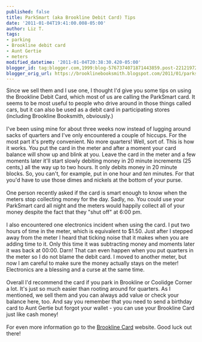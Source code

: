 ```yaml
---
published: false
title: ParkSmart (aka Brookline Debit Card) Tips
date: '2011-01-04T19:41:00.008-05:00'
author: Liz T.
tags:
- parking
- Brookline debit card
- Aunt Gertie
- meters
modified_datetime: '2011-01-04T20:38:30.420-05:00'
blogger_id: tag:blogger.com,1999:blog-5767374071871443859.post-2212197267090782881
blogger_orig_url: https://brooklinebooksmith.blogspot.com/2011/01/parksmart-aka-brookline-debit-card-tips.html
---
```


Since we sell them and I use one, I thought I'd give you some tips on using the <span id="SPELLING_ERROR_0" class="blsp-spelling-error">Brookline</span> Debit Card, which most of us are calling the <span id="SPELLING_ERROR_1" class="blsp-spelling-error">ParkSmart</span> card. It seems to be most useful to people who drive around in those things called cars, but it can also be used as a debit card in participating stores (including <span id="SPELLING_ERROR_2" class="blsp-spelling-error">Brookline</span> <span id="SPELLING_ERROR_3" class="blsp-spelling-error">Booksmith</span>, obviously.)<br /><br />I've been using mine for about three weeks now  instead of lugging around sacks of quarters and I've only encountered a couple of hiccups. For the most part it's pretty convenient. No more quarters! Well, sort of.  This is how it works.  You put the card in the meter and after a moment your card balance will show up and blink at you.  Leave the card in the meter and a few moments later it'll start slowly debiting money in 20 minute increments (25 cents,) all the way up to two hours.  It only debits money in 20 minute blocks.  So, you can't, for example, put in one hour and <em>ten</em> minutes.  For that you'd have to use those dimes and nickels at the bottom of your purse.<br /><br />One person recently asked if the card is smart enough to know when the meters stop collecting money for the day.  Sadly, no.  You could use your <span id="SPELLING_ERROR_4" class="blsp-spelling-error">ParkSmart</span> card all night and the meters would happily collect all of your money despite the fact that they "shut off" at 6:00 pm. <br /><br />I also encountered one electronics incident when using the card.  I put two hours of time in the meter, which is <span id="SPELLING_ERROR_5" class="blsp-spelling-corrected">equivalent</span> to $1.50.  Just after I stepped away from the meter I heard that ticking noise that it makes when you are adding time to it.  Only this time it was subtracting money and moments later it was back at 00:00.  Darn!  That can even happen when you put quarters in the meter so I do not blame the debit card.  I moved to another meter, but now I am careful to make sure the money actually stays on the meter!  Electronics are a blessing and a curse at the same time. <br /><br />Overall I'd recommend the card if you park in <span id="SPELLING_ERROR_6" class="blsp-spelling-error">Brookline</span> or Coolidge Corner a lot.  It's just so much easier than rooting around for quarters.  As I mentioned, we sell them and you can always add value or check your balance here, too.  And say you remember that you need to send a birthday card to Aunt Gertie but forgot your wallet - you can use your <span id="SPELLING_ERROR_7" class="blsp-spelling-error">Brookline</span> Card just like cash money!<br /><br />For even more information go to the <a href="https://www.brooklinecard.net/brmahome/"><span id="SPELLING_ERROR_8" class="blsp-spelling-error">Brookline</span> Card</a> website.  Good luck out there!